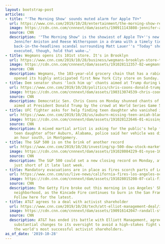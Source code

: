 ```yaml
---
layout: bootstrap-post
articles:
- title: "'The Morning Show' sounds muted alarm for Apple TV+"
  url: https://www.cnn.com/2019/10/28/entertainment/the-morning-show-review/index.html
  image: https://cdn.cnn.com/cnnnext/dam/assets/190911143808-jennifer-aniston-morning-show-super-tease.jpg
  source: CNN
  description: '"The Morning Show" is the showiest of Apple TV+''s new series, starring
    Jennifer Aniston and Reese Witherspoon in a drama with a timely tie-in to the
    back-in-the-headlines scandal surrounding Matt Lauer''s "Today" show exit. As
    executed, though, hold that wake-…'
- title: Wegmans opens its 101st store. It's in Brooklyn
  url: https://www.cnn.com/2019/10/28/business/wegmans-brooklyn-store-trnd/index.html
  image: https://cdn.cnn.com/cnnnext/dam/assets/191028112357-02-wegmans-brooklyn-1027-restricted-super-tease.jpg
  source: CNN
  description: Wegmans, the 103-year-old grocery chain that has a rabid following,
    opened its highly anticipated first New York City store on Sunday.
- title: Dem senator shuns 'lock him up' chants aimed at Trump during World Series
  url: https://www.cnn.com/2019/10/28/politics/chris-coons-donald-trump-world-series-cnntv/index.html
  image: https://cdn.cnn.com/cnnnext/dam/assets/190313074539-chris-coons-file-02052019-super-tease.jpg
  source: CNN
  description: Democratic Sen. Chris Coons on Monday shunned chants of "lock him up"
    aimed at President Donald Trump by the crowd at World Series Game 5.
- title: UFC fighter asks for help finding teen daughter who vanished in Alabama
  url: https://www.cnn.com/2019/10/28/us/auburn-missing-teen-aniah-blanchard-ufc-fighter-daughter/index.html
  image: https://cdn.cnn.com/cnnnext/dam/assets/191028122646-01-missing-auburn-student-aniah-haley-blanchard-super-tease.jpg
  source: CNN
  description: A mixed martial artist is asking for the public's help finding his
    teen daughter after Auburn, Alabama, police said her vehicle was discovered abandoned
    an hour south, in Montgomery.
- title: The S&P 500 is on the brink of another record
  url: https://www.cnn.com/2019/10/28/investing/sp-500-dow-stock-market-today/index.html
  image: https://cdn.cnn.com/cnnnext/dam/assets/191028084229-01-nyse-1011-super-tease.jpg
  source: CNN
  description: The S&P 500 could set a new closing record on Monday, after falling
    just short of it late last week.
- title: Mandatory evacuations are in place as fires scorch parts of Los Angeles
  url: https://www.cnn.com/us/live-news/california-fires-los-angeles-october-2019/index.html
  image: https://cdn.cnn.com/cnnnext/dam/assets/191028015208-07-cali-fires-1027-super-tease.jpg
  source: CNN
  description: The Getty Fire broke out this morning in Los Angeles' Sherman Oaks
    neighborhood, as the Kincade Fire continues to burn in the San Francisco area.
    Follow here for the latest.
- title: AT&T agrees to a deal with activist shareholder
  url: https://www.cnn.com/2019/10/28/tech/att-elliot-management-deal/index.html
  image: https://cdn.cnn.com/cnnnext/dam/assets/190916142047-randall-stephenson-super-tease.jpg
  source: CNN
  description: AT&T has ended its battle with Elliott Management, agreeing to make
    substantial changes to its oversight to avoid a high-stakes fight with one of
    the world's most successful activist shareholders.
as_of_date: '2019-10-28'
---
```


